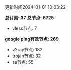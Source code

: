 更新时间2024-01-01 10:03:22

**总订阅: 37**
**总节点: 6725**
- vless节点: 7

**google ping有效节点: 269**
- v2ray节点: 182
- trojan节点: 32
- ss节点: 55
